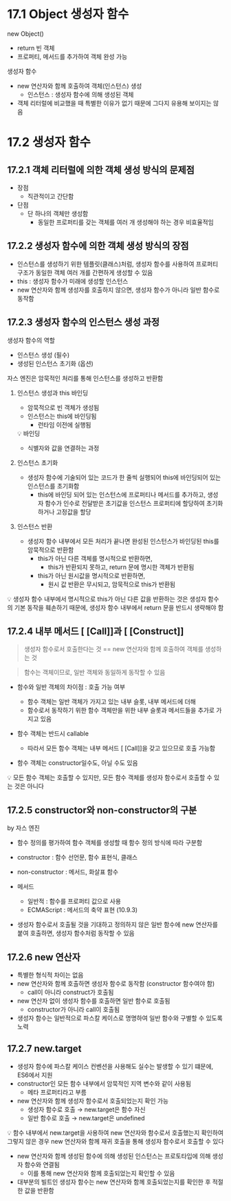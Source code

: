 # 17.1 Object 생성자 함수

new Object()

- return 빈 객체
- 프로퍼티, 메서드를 추가하여 객체 완성 가능

생성자 함수

- new 연산자와 함께 호출하여 객체(인스턴스) 생성
  - 인스턴스 : 생성자 함수에 의해 생성된 객체
- 객체 리터럴에 비교했을 때 특별한 이유가 없기 때문에 그다지 유용해 보이지는 않음

# 17.2 생성자 함수

## 17.2.1 객체 리터럴에 의한 객체 생성 방식의 문제점

- 장점
  - 직관적이고 간단함
- 단점
  - 단 하나의 객체만 생성함
    - 동일한 프로퍼티를 갖는 객체를 여러 개 생성해야 하는 경우 비효율적임

## 17.2.2 생성자 함수에 의한 객체 생성 방식의 장점

- 인스턴스를 생성하기 위한 템플릿(클래스)처럼, 생성자 함수를 사용하여 프로퍼티 구조가 동일한 객체 여러 개를 간편하게 생성할 수 있음
- this : 생성자 함수가 미래에 생성할 인스턴스
- new 연산자와 함께 생성자를 호출하지 않으면, 생성자 함수가 아니라 일반 함수로 동작함

## 17.2.3 생성자 함수의 인스턴스 생성 과정

생성자 함수의 역할

- 인스턴스 생성 (필수)
- 생성된 인스턴스 초기화 (옵션)

자스 엔진은 암묵적인 처리를 통해 인스턴스를 생성하고 반환함

1. 인스턴스 생성과 this 바인딩

   - 암묵적으로 빈 객체가 생성됨
   - 인스턴스는 this에 바인딩됨
     - 런타임 이전에 실행됨

   <aside>
   💡 바인딩

   - 식별자와 값을 연결하는 과정
   </aside>

2. 인스턴스 초기화
   - 생성자 함수에 기술되어 있는 코드가 한 줄씩 실행되어 this에 바인딩되어 있는 인스턴스를 초기화함
     - this에 바인딩 되어 있는 인스턴스에 프로퍼티나 메서드를 추가하고, 생성자 함수가 인수로 전달받은 초기값을 인스턴스 프로퍼티에 할당하여 초기화하거나 고정값을 할당
3. 인스턴스 반환
   - 생성자 함수 내부에서 모든 처리가 끝나면 완성된 인스턴스가 바인딩된 this를 암묵적으로 반환함
     - this가 아닌 다른 객체를 명시적으로 반환하면,
       - this가 반환되지 못하고, return 문에 명시한 객체가 반환됨
     - this가 아닌 원시값을 명시적으로 반환하면,
       - 원시 값 반환은 무시되고, 암묵적으로 this가 반환됨

<aside>
💡 생성자 함수 내부에서 명시적으로 this가 아닌 다른 값을 반환하는 것은 생성자 함수의 기본 동작을 훼손하기 때문에, 생성자 함수 내부에서 return 문을 반드시 생략해야 함

</aside>

## 17.2.4 내부 메서드 [ [Call]]과 [ [Construct]]

> 생성자 함수로서 호출한다는 것 == new 연산자와 함께 호출하여 객체를 생성하는 것

> 함수는 객체이므로, 일반 객체와 동일하게 동작할 수 있음

- 함수와 일반 객체의 차이점 : 호출 가능 여부

  - 함수 객체는 일반 객체가 가지고 있는 내부 슬롯, 내부 메서드에 더해
  - 함수로서 동작하기 위한 함수 객체만을 위한 내부 슬롯과 메서드들을 추가로 가지고 있음

- 함수 객체는 반드시 callable
  - 따라서 모든 함수 객체는 내부 메서드 [ [Call]]을 갖고 있으므로 호출 가능함
- 함수 객체는 constructor일수도, 아닐 수도 있음

<aside>
💡 모든 함수 객체는 호출할 수 있지만, 모든 함수 객체를 생성자 함수로서 호출할 수 있는 것은 아니다

</aside>

## 17.2.5 constructor와 non-constructor의 구분

by 자스 엔진

- 함수 정의를 평가하여 함수 객체를 생성할 때 함수 정의 방식에 따라 구분함

- constructor : 함수 선언문, 함수 표현식, 클래스
- non-constructor : 메서드, 화살표 함수

- 메서드

  - 일반적 : 함수를 프로퍼티 값으로 사용
  - ECMAScript : 메서드의 축약 표현 (10.9.3)

- 생성자 함수로서 호출될 것을 기대하고 정의하지 않은 일반 함수에 new 연산자를 붙여 호출하면, 생성자 함수처럼 동작할 수 있음

## 17.2.6 new 연산자

- 특별한 형식적 차이는 없음
- new 연산자와 함께 호출하면 생성자 함수로 동작함 (constructor 함수여야 함)
  - call이 아니라 construct가 호출됨
- new 연산자 없이 생성자 함수를 호출하면 일반 함수로 호출됨
  - constructor가 아니라 call이 호출됨
- 생성자 함수는 일반적으로 파스칼 케이스로 명명하여 일반 함수와 구별할 수 있도록 노력

## 17.2.7 new.target

- 생성자 함수에 파스칼 케이스 컨벤션을 사용해도 실수는 발생할 수 있기 떄문에, ES6에서 지원
- constructor인 모든 함수 내부에서 암묵적인 지역 변수와 같이 사용됨
  - 메타 프로퍼티라고 부름
- new 연산자와 함께 생성자 함수로서 호출되었는지 확인 가능
  - 생성자 함수로 호출 → new.target은 함수 자신
  - 일반 함수로 호출 → new.target은 undefined

<aside>
💡 함수 내부에서 new.target을 사용하여 new 연산자와 함수로서 호출했는지 확인하여 그렇지 않은 경우 new 연산자와 함께 재귀 호출을 통해 생성자 함수로서 호출할 수 있다

</aside>

- new 연산자와 함께 생성된 함수에 의해 생성된 인스턴스는 프로토타입에 의해 생성자 함수와 연결됨
  - 이를 통해 new 연산자와 함께 호출되었는지 확인할 수 있음
- 대부분의 빌트인 생성자 함수는 new 연산자와 함께 호출되었는지를 확인한 후 적절한 값을 반환함
